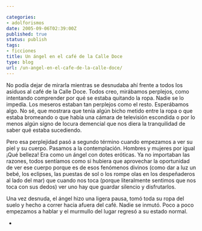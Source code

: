 ```yaml
---

categories:
- adolforismos
date: 2005-09-06T02:39:00Z
published: true
status: publish
tags:
- ficciones
title: Un ángel en el café de la Calle Doce
type: blog
url: /un-angel-en-el-cafe-de-la-calle-doce/
---
```


No podía dejar de mirarla mientras se desnudaba ahí frente a todos los asiduos al café de la Calle Doce. Todos creo, mirábamos perplejos, como intentando comprender por qué se estaba quitando la ropa. Nadie se lo impedía. Los meseros estaban tan perplejos como el resto. Esperábamos algo. No sé, que mostrara que tenía algún bicho metido entre la ropa o que estaba bromeando o que había una cámara de televisión escondida o por lo menos algún signo de locura demencial que nos diera la tranquilidad de saber qué estaba sucediendo.

Pero esa perplejidad pasó a segundo término cuando empezamos a ver su piel y su cuerpo. Pasamos a la contemplación. Hombres y mujeres por igual ¡Qué belleza! Era como un ángel con dotes eróticas. Ya no importaban las razones, todos sentíamos como si hubiera que aprovechar la oportunidad de ver ese cuerpo porque es de esos fenómenos divinos (como dar a luz un bebé, los eclipses, las puestas de sol o los rompe olas en los despeñaderos al lado del mar) que cuando nos toca (porque literalmente sentimos que nos toca con sus dedos) ver uno hay que guardar silencio y disfrutarlos.

Una vez desnuda, el ángel hizo una ligera pausa, tomó toda su ropa del suelo y hecho a correr hacia afuera del café. Nadie se inmutó. Poco a poco empezamos a hablar y el murmullo del lugar regresó a su estado normal.

*
